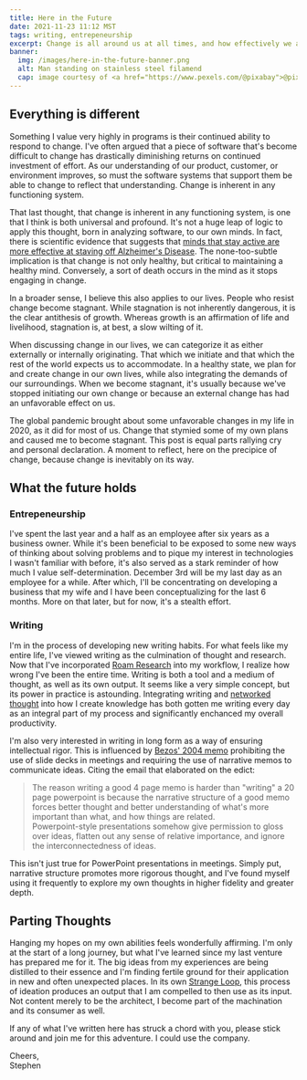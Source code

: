 ```yaml
---
title: Here in the Future
date: 2021-11-23 11:12 MST
tags: writing, entrepeneurship
excerpt: Change is all around us at all times, and how effectively we adjust to it is at least one measure of our own health and well-being. Things are changing for me as well, and this post finds me pondering these changes and the nature of change itself.
banner:
  img: /images/here-in-the-future-banner.png
  alt: Man standing on stainless steel filamend
  cap: image courtesy of <a href="https://www.pexels.com/@pixabay">@pixabay</a>, CC0
---
```


## Everything is different

Something I value very highly in programs is their continued ability to respond to change. I've often argued that a piece of software that's become difficult to change has drastically diminishing returns on continued investment of effort. As our understanding of our product, customer, or environment improves, so must the software systems that support them be able to change to reflect that understanding. Change is inherent in any functioning system.

That last thought, that change is inherent in any functioning system, is one that I think is both universal and profound. It's not a huge leap of logic to apply this thought, born in analyzing software, to our own minds. In fact, there is scientific evidence that suggests that [minds that stay active are more effective at staving off Alzheimer's Disease][alz]. The none-too-subtle implication is that change is not only healthy, but critical to maintaining a healthy mind. Conversely, a sort of death occurs in the mind as it stops engaging in change.

In a broader sense, I believe this also applies to our lives. People who resist change become stagnant. While stagnation is not inherently dangerous, it is the clear antithesis of growth. Whereas growth is an affirmation of life and livelihood, stagnation is, at best, a slow wilting of it.

When discussing change in our lives, we can categorize it as either externally or internally originating. That which we initiate and that which the rest of the world expects us to accommodate. In a healthy state, we plan for and create change in our own lives, while also integrating the demands of our surroundings. When we become stagnant, it's usually because we've stopped initiating our own change or because an external change has had an unfavorable effect on us.

The global pandemic brought about some unfavorable changes in my life in 2020, as it did for most of us. Change that stymied some of my own plans and caused me to become stagnant. This post is equal parts rallying cry and personal declaration. A moment to reflect, here on the precipice of change, because change is inevitably on its way.

## What the future holds

### Entrepeneurship

I've spent the last year and a half as an employee after six years as a business owner. While it's been beneficial to be exposed to some new ways of thinking about solving problems and to pique my interest in technologies I wasn't familiar with before, it's also served as a stark reminder of how much I value self-determination. December 3rd will be my last day as an employee for a while. After which, I'll be concentrating on developing a business that my wife and I have been conceptualizing for the last 6 months. More on that later, but for now, it's a stealth effort.

### Writing

I'm in the process of developing new writing habits. For what feels like my entire life, I've viewed writing as the culmination of thought and research. Now that I've incorporated [Roam Research](https://roamresearch.com) into my workflow, I realize how wrong I've been the entire time. Writing is both a tool and a medium of thought, as well as its own output. It seems like a very simple concept, but its power in practice is astounding. Integrating writing and [networked thought](https://www.youtube.com/watch?v=L6GIW4PprQE) into how I create knowledge has both gotten me writing every day as an integral part of my process and significantly enchanced my overall productivity.

I'm also very interested in writing in long form as a way of ensuring intellectual rigor. This is influenced by [Bezos' 2004 memo](https://slab.com/blog/jeff-bezos-writing-management-strategy/) prohibiting the use of slide decks in meetings and requiring the use of narrative memos to communicate ideas. Citing the email that elaborated on the edict:

> The reason writing a good 4 page memo is harder than "writing" a 20 page powerpoint is because the narrative structure of a good memo forces better thought and better understanding of what's more important than what, and how things are related.  
> Powerpoint-style presentations somehow give permission to gloss over ideas, flatten out any sense of relative importance, and ignore the interconnectedness of ideas.

This isn't just true for PowerPoint presentations in meetings. Simply put, narrative structure promotes more rigorous thought, and I've found myself using it frequently to explore my own thoughts in higher fidelity and greater depth.

## Parting Thoughts

Hanging my hopes on my own abilities feels wonderfully affirming. I'm only at the start of a long journey, but what I've learned since my last venture has prepared me for it. The big ideas from my experiences are being distilled to their essence and I'm finding fertile ground for their application in new and often unexpected places. In its own [Strange Loop](https://en.wikipedia.org/wiki/Strange_loop), this process of ideation produces an output that I am compelled to then use as its input. Not content merely to be the architect, I become part of the machination and its consumer as well.

If any of what I've written here has struck a chord with you, please stick around and join me for this adventure. I could use the company.

Cheers,  
Stephen

[alz]: https://www.ncbi.nlm.nih.gov/pmc/articles/PMC3772831/
